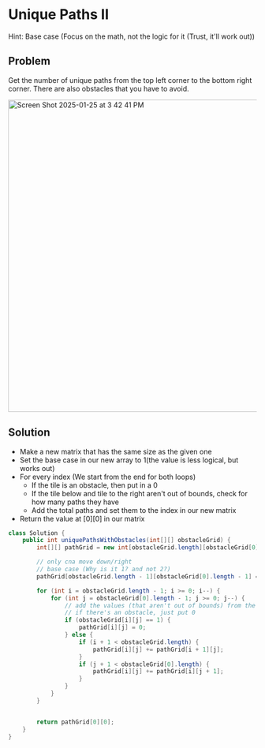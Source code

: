 # Unique Paths II

Hint: Base case (Focus on the math, not the logic for it (Trust, it'll work out))

## Problem

Get the number of unique paths from the top left corner to the bottom right corner. There are also obstacles that you have to avoid.

<img width="633" alt="Screen Shot 2025-01-25 at 3 42 41 PM" src="https://github.com/user-attachments/assets/a5d6dfb1-b2bc-4710-8eb0-745476b53a23" />

## Solution

- Make a new matrix that has the same size as the given one
- Set the base case in our new array to 1(the value is less logical, but works out)
- For every index (We start from the end for both loops)
    - If the tile is an obstacle, then put in a 0
    - If the tile below and tile to the right aren't out of bounds, check for how many paths they have
    - Add the total paths and set them to the index in our new matrix
- Return the value at [0][0] in our matrix


``` java
class Solution {
    public int uniquePathsWithObstacles(int[][] obstacleGrid) {
        int[][] pathGrid = new int[obstacleGrid.length][obstacleGrid[0].length];

        // only cna move down/right
        // base case (Why is it 1? and not 2?)
        pathGrid[obstacleGrid.length - 1][obstacleGrid[0].length - 1] = 1;

        for (int i = obstacleGrid.length - 1; i >= 0; i--) {
            for (int j = obstacleGrid[0].length - 1; j >= 0; j--) {
                // add the values (that aren't out of bounds) from the bottom and the right to get the number of paths
                // if there's an obstacle, just put 0
                if (obstacleGrid[i][j] == 1) {
                    pathGrid[i][j] = 0;
                } else {
                    if (i + 1 < obstacleGrid.length) {
                        pathGrid[i][j] += pathGrid[i + 1][j];
                    }
                    if (j + 1 < obstacleGrid[0].length) {
                        pathGrid[i][j] += pathGrid[i][j + 1];
                    }
                }
            }
        }


        return pathGrid[0][0];
    }
}
